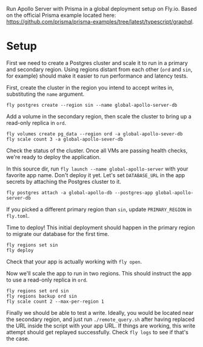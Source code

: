 Run Apollo Server with Prisma in a global deployment setup on Fly.io. Based on the official Prisma example located here: https://github.com/prisma/prisma-examples/tree/latest/typescript/graphql.
# Setup

First we need to create a Postgres cluster and scale it to run in a primary and secondary region. Using regions distant from each other (`ord` and `sin`, for example) should make it easier to run performance and latency tests.

First, create the cluster in the region you intend to accept writes in, substituting the `name` argument.

```
fly postgres create --region sin --name global-apollo-server-db
```

Add a volume in the secondary region, then scale the cluster to bring up a read-only replica in `ord`.

```
fly volumes create pg_data --region ord -a global-apollo-sever-db
fly scale count 3 -a global-apollo-sever-db
```

Check the status of the cluster. Once all VMs are passing health checks, we're ready to deploy the application.

In this source dir, run `fly launch --name global-apollo-server` with your favorite app name. Don't deploy it yet. Let's set `DATABASE_URL` in the app secrets by attaching the Postgres cluster to it.

```
fly postgres attach -a global-apollo-db --postgres-app global-apollo-server-db
```

If you picked a different primary region than `sin`, update `PRIMARY_REGION` in `fly.toml`.

Time to deploy! This initial deployment should happen in the primary region to migrate our database for the first time.

```
fly regions set sin
fly deploy
```

Check that your app is actually working with `fly open`.

Now we'll scale the app to run in two regions. This should instruct the app to use a read-only replica in `ord`.

```
fly regions set ord sin
fly regions backup ord sin
fly scale count 2 --max-per-region 1
```

Finally we should be able to test a write. Ideally, you would be located near the secondary region, and just run `./remote_query.sh` after having replaced the URL inside the script with your app URL. If things are working, this write attempt should get replayed successfully. Check `fly logs` to see if that's the case.